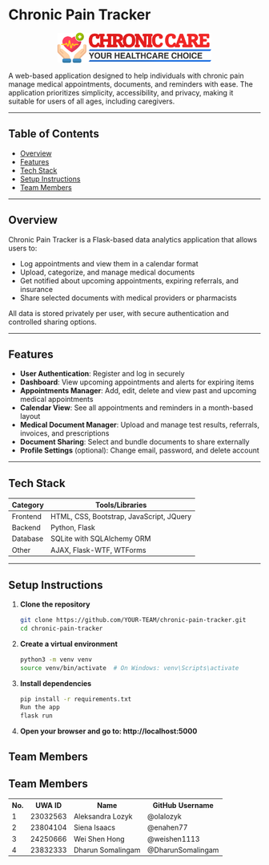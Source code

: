 # Chronic Pain Tracker

<p align="center">
  <img src="static/images/chronic-care-title.png" alt="Chronic Care Logo" height="60px">
</p>
A web-based application designed to help individuals with chronic pain manage medical appointments, documents, and reminders with ease. The application prioritizes simplicity, accessibility, and privacy, making it suitable for users of all ages, including caregivers.

---

## Table of Contents

- [Overview](#overview)
- [Features](#features)
- [Tech Stack](#tech-stack)
- [Setup Instructions](#setup-instructions)
- [Team Members](#team-members)

---

## Overview

Chronic Pain Tracker is a Flask-based data analytics application that allows users to:

- Log appointments and view them in a calendar format
- Upload, categorize, and manage medical documents
- Get notified about upcoming appointments, expiring referrals, and insurance
- Share selected documents with medical providers or pharmacists

All data is stored privately per user, with secure authentication and controlled sharing options.

---

## Features

- **User Authentication**: Register and log in securely
- **Dashboard**: View upcoming appointments and alerts for expiring items
- **Appointments Manager**: Add, edit, delete and view past and upcoming medical appointments
- **Calendar View**: See all appointments and reminders in a month-based layout
- **Medical Document Manager**: Upload and manage test results, referrals, invoices, and prescriptions
- **Document Sharing**: Select and bundle documents to share externally
- **Profile Settings** (optional): Change email, password, and delete account

---

## Tech Stack

| Category | Tools/Libraries                          |
| -------- | ---------------------------------------- |
| Frontend | HTML, CSS, Bootstrap, JavaScript, JQuery |
| Backend  | Python, Flask                            |
| Database | SQLite with SQLAlchemy ORM               |
| Other    | AJAX, Flask-WTF, WTForms                 |

---

## Setup Instructions

1. **Clone the repository**

   ```bash
   git clone https://github.com/YOUR-TEAM/chronic-pain-tracker.git
   cd chronic-pain-tracker

   ```

2. **Create a virtual environment**

   ```bash
   python3 -m venv venv
   source venv/bin/activate  # On Windows: venv\Scripts\activate

   ```

3. **Install dependencies**

   ```bash
   pip install -r requirements.txt
   Run the app
   flask run

   ```

4. **Open your browser and go to: http://localhost:5000**

## Team Members

<h2>Team Members</h2>

<table>
  <tr>
    <th>No.</th>
    <th>UWA ID</th>
    <th>Name</th>
    <th>GitHub Username</th>
  </tr>
  <tr>
    <td>1</td>
    <td>23032563</td>
    <td>Aleksandra Lozyk</td>
    <td>@olalozyk</td>
  </tr>
  <tr>
    <td>2</td>
    <td>23804104</td>
    <td>Siena Isaacs</td>
    <td>@enahen77</td>
  </tr>
  <tr>
    <td>3</td>
    <td>24250666</td>
    <td>Wei Shen Hong</td>
    <td>@weishen1113</td>
  </tr>
  <tr>
    <td>4</td>
    <td>23832333</td>
    <td>Dharun Somalingam</td>
    <td>@DharunSomalingam</td>
  </tr>
</table>
